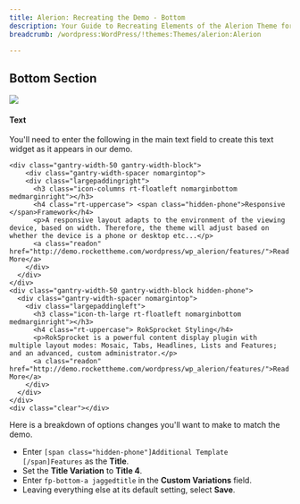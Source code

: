 ```yaml
---
title: Alerion: Recreating the Demo - Bottom
description: Your Guide to Recreating Elements of the Alerion Theme for WordPress
breadcrumb: /wordpress:WordPress/!themes:Themes/alerion:Alerion

---
```


Bottom Section
-----

![][demo]

#### Text
You'll need to enter the following in the main text field to create this text widget as it appears in our demo. 

~~~
<div class="gantry-width-50 gantry-width-block">
    <div class="gantry-width-spacer nomargintop">
    <div class="largepaddingright"> 
      <h3 class="icon-columns rt-floatleft nomarginbottom medmarginright"></h3>
      <h4 class="rt-uppercase"> <span class="hidden-phone">Responsive </span>Framework</h4>
      <p>A responsive layout adapts to the environment of the viewing device, based on width. Therefore, the theme will adjust based on whether the device is a phone or desktop etc...</p>
      <a class="readon" href="http://demo.rockettheme.com/wordpress/wp_alerion/features/">Read More</a>
    </div>
  </div>
</div>
<div class="gantry-width-50 gantry-width-block hidden-phone">
  <div class="gantry-width-spacer nomargintop">
    <div class="largepaddingleft">
      <h3 class="icon-th-large rt-floatleft nomarginbottom medmarginright"></h3>
      <h4 class="rt-uppercase"> RokSprocket Styling</h4>
      <p>RokSprocket is a powerful content display plugin with multiple layout modes: Mosaic, Tabs, Headlines, Lists and Features; and an advanced, custom administrator.</p>
      <a class="readon" href="http://demo.rockettheme.com/wordpress/wp_alerion/features/">Read More</a>
    </div>
  </div>
</div>
<div class="clear"></div>
~~~

Here is a breakdown of options changes you'll want to make to match the demo.

* Enter `[span class="hidden-phone"]Additional Template [/span]Features` as the **Title**.
* Set the **Title Variation** to **Title 4**.
* Enter `fp-bottom-a jaggedtitle` in the **Custom Variations** field.
* Leaving everything else at its default setting, select **Save**.

[demo]: assets/demo_12.jpg